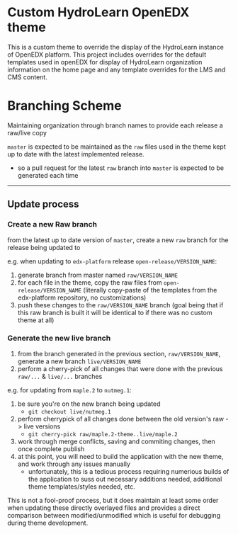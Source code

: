 # Custom HydroLearn OpenEDX theme
This is a custom theme to override the display of the HydroLearn instance of OpenEDX platform. This project includes overrides for the default templates used in openEDX for display of HydroLearn organization information on the home page and any template overrides for the LMS and CMS content.

# Branching Scheme
Maintaining organization through branch names to provide each release a raw/live copy

`master` is expected to be maintained as the `raw` files used in the theme kept up to date with the latest implemented release.
- so a pull request for the latest `raw` branch into `master` is expected to be generated each time

---

## Update process

### Create a new Raw branch 
from the latest up to date version of `master`, create a new `raw` branch for the release being updated to

e.g. when updating to  `edx-platform` release `open-release/VERSION_NAME`:
1) generate branch from master named `raw/VERSION_NAME`
1) for each file in the theme, copy the raw files from `open-release/VERSION_NAME` (literally copy-paste of the templates from the edx-platform repository, no customizations)
1) push these changes to the `raw/VERSION_NAME` branch (goal being that if this raw branch is built it will be identical to if there was no custom theme at all)


### Generate the new live branch
1) from the branch generated in the previous section,  `raw/VERSION_NAME`, generate a new branch `live/VERSION_NAME`
1) perform a cherry-pick of all changes that were done with the previous `raw/...` & `live/...` branches 

e.g. for updating from `maple.2` to `nutmeg.1`: 
1) be sure you're on the new branch being updated
   - `git checkout live/nutmeg.1`
1) perform cherrypick of all changes done between the old version's raw -> live versions
   - `git cherry-pick raw/maple.2-theme..live/maple.2`
1) work through merge conflicts, saving and commiting changes, then once complete publish
1) at this point, you will need to build the application with the new theme, and work through any issues manually
   - unfortunately, this is a tedious process requiring numerious builds of the application to suss out necessary additions needed, additional theme templates/styles needed, etc.
   
This is not a fool-proof process, but it does maintain at least some order when updating these directly overlayed files and provides a direct comparison between modified/unmodified which is useful for debugging during theme development.   


